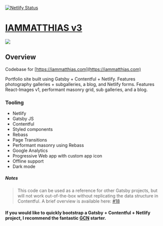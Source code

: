 [![Netlify Status](https://api.netlify.com/api/v1/badges/33c746c0-e9c5-4853-ae92-f721211dd417/deploy-status)](https://app.netlify.com/sites/iamnet/deploys)

# [IAMMATTHIAS v3](https://iammatthias.com)

![](https://user-images.githubusercontent.com/5431737/52232080-7243b980-2870-11e9-8432-a41881f8e5d0.png)

## Overview
Codebase for [https://iammatthias.com](https://iammatthias.com)

Portfolio site built using Gatsby + Contentful + Netlify. Features photography galleries + subgalleries, a blog, and Netlify forms. Features React-Images v1, performant masonry grid, sub galleries, and a blog. 

### Tooling
- Netlify
- Gatsby JS
- Contentful
- Styled components
- Rebass
- Page Transitions
- Performant masonry using Rebass
- Google Analytics
- Progressive Web app with custom app icon
- Offline support
- Dark mode

##### Notes

> This code can be used as a reference for other Gatsby projects, but will not work out-of-the-box without replicating the data structure in Contentful. A brief overview is available here: [#18](https://github.com/iammatthias/.com/issues/18)

#### If you would like to quickly bootstrap a Gatsby + Contentful + Netlify project, I recommend the fantastic [GCN](https://github.com/ryanwiemer/gatsby-starter-gcn) starter.
